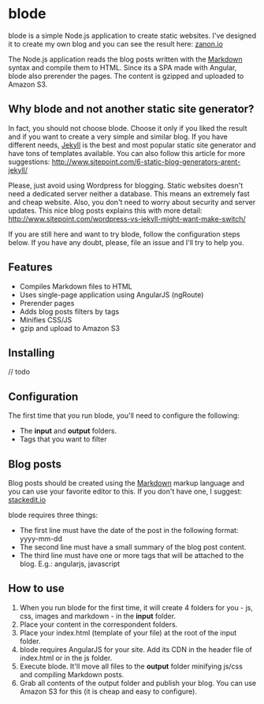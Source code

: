 # blode
blode is a simple Node.js application to create static websites. I've designed it to create my own blog and you can see the result here: [zanon.io](http://zanon.io)

The Node.js application reads the blog posts written with the [Markdown](http://daringfireball.net/projects/markdown/) syntax and compile them to HTML. Since its a SPA made with Angular, blode also prerender the pages. The content is gzipped and uploaded to Amazon S3.

## Why blode and not another static site generator?
In fact, you should not choose blode. Choose it only if you liked the result and if you want to create a very simple and similar blog. If you have different needs, [Jekyll](http://jekyllrb.com/) is the best and most popular static site generator and have tons of templates available. You can also follow this article for more suggestions: http://www.sitepoint.com/6-static-blog-generators-arent-jekyll/

Please, just avoid using Wordpress for blogging. Static websites doesn't need a dedicated server neither a database. This means an extremely fast and cheap website. Also, you don't need to worry about security and server updates. This nice blog posts explains this with more detail: http://www.sitepoint.com/wordpress-vs-jekyll-might-want-make-switch/

If you are still here and want to try blode, follow the configuration steps below. If you have any doubt, please, file an issue and I'll try to help you.

## Features

- Compiles Markdown files to HTML
- Uses single-page application using AngularJS (ngRoute)
- Prerender pages
- Adds blog posts filters by tags
- Minifies CSS/JS
- gzip and upload to Amazon S3

## Installing

// todo

## Configuration

The first time that you run blode, you'll need to configure the following:

- The **input** and **output** folders.
- Tags that you want to filter

## Blog posts

Blog posts should be created using the [Markdown](http://en.wikipedia.org/wiki/Markdown) markup language and you can use your favorite editor to this. If you don't have one, I suggest: [stackedit.io](https://stackedit.io)

blode requires three things:
- The first line must have the date of the post in the following format: yyyy-mm-dd
- The second line must have a small summary of the blog post content.
- The third line must have one or more tags that will be attached to the blog. E.g.: angularjs, javascript

## How to use

1. When you run blode for the first time, it will create 4 folders for you - js, css, images and markdown - in the **input** folder.
2. Place your content in the correspondent folders.
3. Place your index.html (template of your file) at the root of the input folder.
4. blode requires AngularJS for your site. Add its CDN in the header file of index.html or in the js folder.
5. Execute blode. It'll move all files to the **output** folder minifying js/css and compiling Markdown posts.
6. Grab all contents of the output folder and publish your blog. You can use Amazon S3 for this (it is cheap and easy to configure).